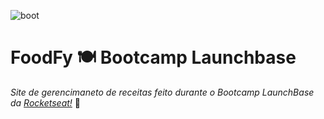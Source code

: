 ![boot](https://user-images.githubusercontent.com/63380367/110002753-829b1c80-7cf4-11eb-99c9-ea2abf316fe1.png)

# FoodFy 🍽️ Bootcamp Launchbase
*Site de gerencimaneto de receitas feito durante o Bootcamp LaunchBase da [Rocketseat!](https:://rocketseat.com.br)* 🚀



